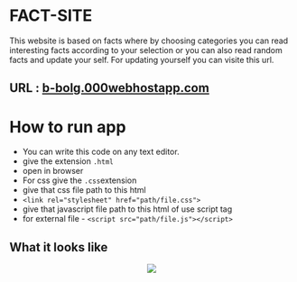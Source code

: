 # FACT-SITE

This website is based on facts where by choosing categories you can read interesting facts according to your selection or you can also read random facts and update your self. For updating yourself you can visite this url.

## URL : [b-bolg.000webhostapp.com](https://b-bolg.000webhostapp.com/)

# How to run app 

 * You can write this code on any text editor.
 * give the extension `.html`
 * open in browser
 * For css give the `.css`extension 
 * give that css file path to this html 
 * `<link rel="stylesheet" href="path/file.css">`
 * give that javascript file path to this html of use script tag
 * for external file - `<script src="path/file.js"></script>`

## What it looks like

<p align="center">
  <img src="fact_site_gif.gif">
</P>
